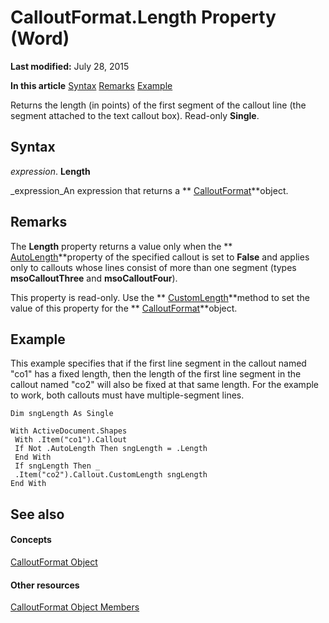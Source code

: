 
# CalloutFormat.Length Property (Word)

 **Last modified:** July 28, 2015

 **In this article**
 [Syntax](#sectionSection0)
 [Remarks](#sectionSection1)
 [Example](#sectionSection2)


Returns the length (in points) of the first segment of the callout line (the segment attached to the text callout box). Read-only  **Single**.


## Syntax
<a name="sectionSection0"> </a>

 _expression_. **Length**

 _expression_An expression that returns a  ** [CalloutFormat](d54764e6-d761-582b-aa0a-baebd3a7cf6a.md)**object.


## Remarks
<a name="sectionSection1"> </a>

The  **Length** property returns a value only when the ** [AutoLength](345f77e7-0043-9c4f-e981-18f370314db1.md)**property of the specified callout is set to  **False** and applies only to callouts whose lines consist of more than one segment (types **msoCalloutThree** and **msoCalloutFour**).

This property is read-only. Use the  ** [CustomLength](b9c2a9d5-873e-9292-04e1-c2e05388589b.md)**method to set the value of this property for the  ** [CalloutFormat](d54764e6-d761-582b-aa0a-baebd3a7cf6a.md)**object.


## Example
<a name="sectionSection2"> </a>

This example specifies that if the first line segment in the callout named "co1" has a fixed length, then the length of the first line segment in the callout named "co2" will also be fixed at that same length. For the example to work, both callouts must have multiple-segment lines.


```
Dim sngLength As Single 
 
With ActiveDocument.Shapes 
 With .Item("co1").Callout 
 If Not .AutoLength Then sngLength = .Length 
 End With 
 If sngLength Then _ 
 .Item("co2").Callout.CustomLength sngLength 
End With
```


## See also
<a name="sectionSection2"> </a>


#### Concepts


 [CalloutFormat Object](d54764e6-d761-582b-aa0a-baebd3a7cf6a.md)
#### Other resources


 [CalloutFormat Object Members](2eb417ac-0935-6bd4-107a-df72b811aac7.md)
